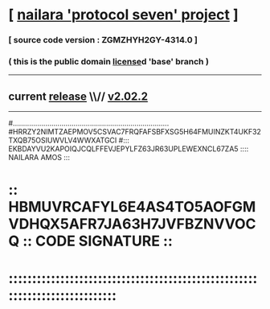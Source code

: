 
# [ [nailara 'protocol seven' project](http://nailara.network/) ]

### [ source code version : ZGMZHYH2GY-4314.0 ]

### ( this is the public domain [license](../license)d 'base' branch )
---
## current [release](https://github.com/nailara-technologies/protocol-7/releases) \\\\// [v2.02.2](https://github.com/nailara-technologies/protocol-7/releases/tag/v2.02.2)
---

#.............................................................................
#HRRZY2NIMTZAEPMOV5CSVAC7FRQFAFSBFXSG5H64FMUINZKT4UKF32TXQB75OSIUWVLV4WWXATGCI
#::: EKBDAYVU2KAPOIQJCQLFFEVJEPYLFZ63JR63UPLEWEXNCL67ZA5 :::: NAILARA AMOS :::
# :: HBMUVRCAFYL6E4AS4TO5AOFGMVDHQX5AFR7JA63H7JVFBZNVVOCQ :: CODE SIGNATURE ::
# ::::::::::::::::::::::::::::::::::::::::::::::::::::::::::::::::::::::::::::
